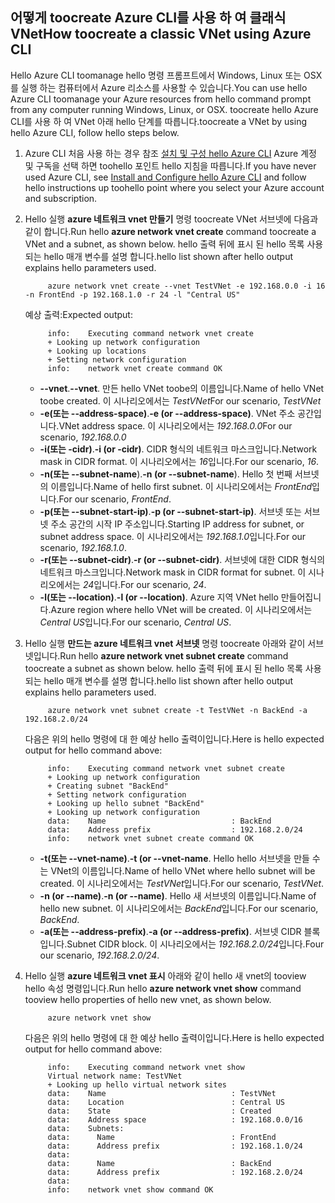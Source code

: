 ## <a name="how-toocreate-a-classic-vnet-using-azure-cli"></a><span data-ttu-id="d70f0-101">어떻게 toocreate Azure CLI를 사용 하 여 클래식 VNet</span><span class="sxs-lookup"><span data-stu-id="d70f0-101">How toocreate a classic VNet using Azure CLI</span></span>
<span data-ttu-id="d70f0-102">Hello Azure CLI toomanage hello 명령 프롬프트에서 Windows, Linux 또는 OSX를 실행 하는 컴퓨터에서 Azure 리소스를 사용할 수 있습니다.</span><span class="sxs-lookup"><span data-stu-id="d70f0-102">You can use hello Azure CLI toomanage your Azure resources from hello command prompt from any computer running Windows, Linux, or OSX.</span></span> <span data-ttu-id="d70f0-103">toocreate hello Azure CLI를 사용 하 여 VNet 아래 hello 단계를 따릅니다.</span><span class="sxs-lookup"><span data-stu-id="d70f0-103">toocreate a VNet by using hello Azure CLI, follow hello steps below.</span></span>

1. <span data-ttu-id="d70f0-104">Azure CLI 처음 사용 하는 경우 참조 [설치 및 구성 hello Azure CLI](../articles/cli-install-nodejs.md) Azure 계정 및 구독을 선택 하면 toohello 포인트 hello 지침을 따릅니다.</span><span class="sxs-lookup"><span data-stu-id="d70f0-104">If you have never used Azure CLI, see [Install and Configure hello Azure CLI](../articles/cli-install-nodejs.md) and follow hello instructions up toohello point where you select your Azure account and subscription.</span></span>
2. <span data-ttu-id="d70f0-105">Hello 실행 **azure 네트워크 vnet 만들기** 명령 toocreate VNet 서브넷에 다음과 같이 합니다.</span><span class="sxs-lookup"><span data-stu-id="d70f0-105">Run hello **azure network vnet create** command toocreate a VNet and a subnet, as shown below.</span></span> <span data-ttu-id="d70f0-106">hello 출력 뒤에 표시 된 hello 목록 사용 되는 hello 매개 변수를 설명 합니다.</span><span class="sxs-lookup"><span data-stu-id="d70f0-106">hello list shown after hello output explains hello parameters used.</span></span>
   
            azure network vnet create --vnet TestVNet -e 192.168.0.0 -i 16 -n FrontEnd -p 192.168.1.0 -r 24 -l "Central US"
   
    <span data-ttu-id="d70f0-107">예상 출력:</span><span class="sxs-lookup"><span data-stu-id="d70f0-107">Expected output:</span></span>
   
            info:    Executing command network vnet create
            + Looking up network configuration
            + Looking up locations
            + Setting network configuration
            info:    network vnet create command OK
   
   * <span data-ttu-id="d70f0-108">**--vnet**.</span><span class="sxs-lookup"><span data-stu-id="d70f0-108">**--vnet**.</span></span> <span data-ttu-id="d70f0-109">만든 hello VNet toobe의 이름입니다.</span><span class="sxs-lookup"><span data-stu-id="d70f0-109">Name of hello VNet toobe created.</span></span> <span data-ttu-id="d70f0-110">이 시나리오에서는 *TestVNet*</span><span class="sxs-lookup"><span data-stu-id="d70f0-110">For our scenario, *TestVNet*</span></span>
   * <span data-ttu-id="d70f0-111">**-e(또는 --address-space)**.</span><span class="sxs-lookup"><span data-stu-id="d70f0-111">**-e (or --address-space)**.</span></span> <span data-ttu-id="d70f0-112">VNet 주소 공간입니다.</span><span class="sxs-lookup"><span data-stu-id="d70f0-112">VNet address space.</span></span> <span data-ttu-id="d70f0-113">이 시나리오에서는 *192.168.0.0*</span><span class="sxs-lookup"><span data-stu-id="d70f0-113">For our scenario, *192.168.0.0*</span></span>
   * <span data-ttu-id="d70f0-114">**-i(또는 -cidr)**.</span><span class="sxs-lookup"><span data-stu-id="d70f0-114">**-i (or -cidr)**.</span></span> <span data-ttu-id="d70f0-115">CIDR 형식의 네트워크 마스크입니다.</span><span class="sxs-lookup"><span data-stu-id="d70f0-115">Network mask in CIDR format.</span></span> <span data-ttu-id="d70f0-116">이 시나리오에서는 *16*입니다.</span><span class="sxs-lookup"><span data-stu-id="d70f0-116">For our scenario, *16*.</span></span>
   * <span data-ttu-id="d70f0-117">**-n(또는 --subnet-name**).</span><span class="sxs-lookup"><span data-stu-id="d70f0-117">**-n (or --subnet-name**).</span></span> <span data-ttu-id="d70f0-118">Hello 첫 번째 서브넷의 이름입니다.</span><span class="sxs-lookup"><span data-stu-id="d70f0-118">Name of hello first subnet.</span></span> <span data-ttu-id="d70f0-119">이 시나리오에서는 *FrontEnd*입니다.</span><span class="sxs-lookup"><span data-stu-id="d70f0-119">For our scenario, *FrontEnd*.</span></span>
   * <span data-ttu-id="d70f0-120">**-p(또는 --subnet-start-ip)**.</span><span class="sxs-lookup"><span data-stu-id="d70f0-120">**-p (or --subnet-start-ip)**.</span></span> <span data-ttu-id="d70f0-121">서브넷 또는 서브넷 주소 공간의 시작 IP 주소입니다.</span><span class="sxs-lookup"><span data-stu-id="d70f0-121">Starting IP address for subnet, or subnet address space.</span></span> <span data-ttu-id="d70f0-122">이 시나리오에서는 *192.168.1.0*입니다.</span><span class="sxs-lookup"><span data-stu-id="d70f0-122">For our scenario, *192.168.1.0*.</span></span>
   * <span data-ttu-id="d70f0-123">**-r(또는 --subnet-cidr)**.</span><span class="sxs-lookup"><span data-stu-id="d70f0-123">**-r (or --subnet-cidr)**.</span></span> <span data-ttu-id="d70f0-124">서브넷에 대한 CIDR 형식의 네트워크 마스크입니다.</span><span class="sxs-lookup"><span data-stu-id="d70f0-124">Network mask in CIDR format for subnet.</span></span> <span data-ttu-id="d70f0-125">이 시나리오에서는 *24*입니다.</span><span class="sxs-lookup"><span data-stu-id="d70f0-125">For our scenario, *24*.</span></span>
   * <span data-ttu-id="d70f0-126">**-l(또는 --location)**.</span><span class="sxs-lookup"><span data-stu-id="d70f0-126">**-l (or --location)**.</span></span> <span data-ttu-id="d70f0-127">Azure 지역 VNet hello 만들어집니다.</span><span class="sxs-lookup"><span data-stu-id="d70f0-127">Azure region where hello VNet will be created.</span></span> <span data-ttu-id="d70f0-128">이 시나리오에서는 *Central US*입니다.</span><span class="sxs-lookup"><span data-stu-id="d70f0-128">For our scenario, *Central US*.</span></span>
3. <span data-ttu-id="d70f0-129">Hello 실행 **만드는 azure 네트워크 vnet 서브넷** 명령 toocreate 아래와 같이 서브넷입니다.</span><span class="sxs-lookup"><span data-stu-id="d70f0-129">Run hello **azure network vnet subnet create** command toocreate a subnet as shown below.</span></span> <span data-ttu-id="d70f0-130">hello 출력 뒤에 표시 된 hello 목록 사용 되는 hello 매개 변수를 설명 합니다.</span><span class="sxs-lookup"><span data-stu-id="d70f0-130">hello list shown after hello output explains hello parameters used.</span></span>
   
            azure network vnet subnet create -t TestVNet -n BackEnd -a 192.168.2.0/24
   
    <span data-ttu-id="d70f0-131">다음은 위의 hello 명령에 대 한 예상 hello 출력이입니다.</span><span class="sxs-lookup"><span data-stu-id="d70f0-131">Here is hello expected output for hello command above:</span></span>
   
            info:    Executing command network vnet subnet create
            + Looking up network configuration
            + Creating subnet "BackEnd"
            + Setting network configuration
            + Looking up hello subnet "BackEnd"
            + Looking up network configuration
            data:    Name                            : BackEnd
            data:    Address prefix                  : 192.168.2.0/24
            info:    network vnet subnet create command OK
   
   * <span data-ttu-id="d70f0-132">**-t(또는 --vnet-name)**.</span><span class="sxs-lookup"><span data-stu-id="d70f0-132">**-t (or --vnet-name**.</span></span> <span data-ttu-id="d70f0-133">Hello hello 서브넷을 만들 수는 VNet의 이름입니다.</span><span class="sxs-lookup"><span data-stu-id="d70f0-133">Name of hello VNet where hello subnet will be created.</span></span> <span data-ttu-id="d70f0-134">이 시나리오에서는 *TestVNet*입니다.</span><span class="sxs-lookup"><span data-stu-id="d70f0-134">For our scenario, *TestVNet*.</span></span>
   * <span data-ttu-id="d70f0-135">**-n (or --name)**.</span><span class="sxs-lookup"><span data-stu-id="d70f0-135">**-n (or --name)**.</span></span> <span data-ttu-id="d70f0-136">Hello 새 서브넷의 이름입니다.</span><span class="sxs-lookup"><span data-stu-id="d70f0-136">Name of hello new subnet.</span></span> <span data-ttu-id="d70f0-137">이 시나리오에서는 *BackEnd*입니다.</span><span class="sxs-lookup"><span data-stu-id="d70f0-137">For our scenario, *BackEnd*.</span></span>
   * <span data-ttu-id="d70f0-138">**-a(또는 --address-prefix)**.</span><span class="sxs-lookup"><span data-stu-id="d70f0-138">**-a (or --address-prefix)**.</span></span> <span data-ttu-id="d70f0-139">서브넷 CIDR 블록입니다.</span><span class="sxs-lookup"><span data-stu-id="d70f0-139">Subnet CIDR block.</span></span> <span data-ttu-id="d70f0-140">이 시나리오에서는 *192.168.2.0/24*입니다.</span><span class="sxs-lookup"><span data-stu-id="d70f0-140">Four our scenario, *192.168.2.0/24*.</span></span>
4. <span data-ttu-id="d70f0-141">Hello 실행 **azure 네트워크 vnet 표시** 아래와 같이 hello 새 vnet의 tooview hello 속성 명령입니다.</span><span class="sxs-lookup"><span data-stu-id="d70f0-141">Run hello **azure network vnet show** command tooview hello properties of hello new vnet, as shown below.</span></span>
   
            azure network vnet show
   
    <span data-ttu-id="d70f0-142">다음은 위의 hello 명령에 대 한 예상 hello 출력이입니다.</span><span class="sxs-lookup"><span data-stu-id="d70f0-142">Here is hello expected output for hello command above:</span></span>
   
            info:    Executing command network vnet show
            Virtual network name: TestVNet
            + Looking up hello virtual network sites
            data:    Name                            : TestVNet
            data:    Location                        : Central US
            data:    State                           : Created
            data:    Address space                   : 192.168.0.0/16
            data:    Subnets:
            data:      Name                          : FrontEnd
            data:      Address prefix                : 192.168.1.0/24
            data:
            data:      Name                          : BackEnd
            data:      Address prefix                : 192.168.2.0/24
            data:
            info:    network vnet show command OK


